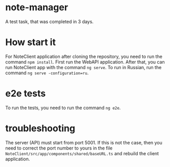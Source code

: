 # note-manager
A test task, that was completed in 3 days.

# How start it
For NoteClient application after cloning the repository, you need to run the command `npm install`. First run the WebAPI application. After that, you can run NoteClient app with the command `ng serve`. To run in Russian, run the command `ng serve -configuration=ru`.

# e2e tests
To run the tests, you need to run the command `ng e2e`.

# troubleshooting
The server (API) must start from port 5001. If this is not the case, then you need to correct the port number to yours in the file `NoteClient/src/app/components/shared/baseURL.ts` and rebuild the client application.
